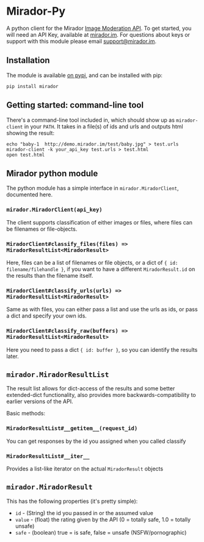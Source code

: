 # Mirador-Py
A python client for the Mirador [Image Moderation API](http://mirador.im). To get started, you will need an API Key, available at [mirador.im](http://mirador.im). For questions about keys or support with this module please email support@mirador.im.

## Installation

The module is available [on pypi](https://pypi.python.org/pypi/Mirador), and can be installed with pip:

```shell
pip install mirador
```

## Getting started: command-line tool

There's a command-line tool included in, which should show up as `mirador-client` in your `PATH`. It takes in a file(s) of ids and urls and outputs html showing the result:

```shell
echo "baby-1  http://demo.mirador.im/test/baby.jpg" > test.urls
mirador-client -k your_api_key test.urls > test.html
open test.html
```

## Mirador python module

The python module has a simple interface in `mirador.MiradorClient`, documented here.

### `mirador.MiradorClient(api_key)`

The client supports classification of either images or files, where files can be filenames or file-objects.

### `MiradorClient#classify_files(files) => MiradorResultList<MiradorResult>`

Here, files can be a list of filenames or file objects, or a dict of `{ id: filename/filehandle }`, if you want to have a different `MiradorResult.id` on the results than the filename itself.

### `MiradorClient#classify_urls(urls) => MiradorResultList<MiradorResult>`

Same as with files, you can either pass a list and use the urls as ids, or pass a dict and specify your own ids.

### `MiradorClient#classify_raw(buffers) => MiradorResultList<MiradorResult>`

Here you need to pass a dict `{ id: buffer }`, so you can identify the results later.


## `mirador.MiradorResultList`

The result list allows for dict-access of the results and some better extended-dict functionality, also provides more backwards-compatibility to earlier versions of the API.

Basic methods:

### `MiradorResultList#__getitem__(request_id)`

You can get responses by the id you assigned when you called classify

### `MiradorResultList#__iter__`

Provides a list-like iterator on the actual `MiradorResult` objects

## `mirador.MiradorResult`

This has the following properties (it's pretty simple):

* `id` - (String) the id you passed in or the assumed value
* `value` - (float) the rating given by the API (0 = totally safe, 1.0 = totally unsafe)
* `safe` - (boolean) true = is safe, false = unsafe (NSFW/pornographic)
